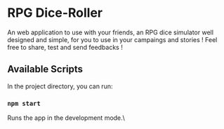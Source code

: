 # RPG Dice-Roller

An web application to use with your friends, an RPG dice simulator well designed and simple,
for you to use in your campaings and stories ! Feel free to share, test and send feedbacks !

## Available Scripts

In the project directory, you can run:

### `npm start`

Runs the app in the development mode.\

